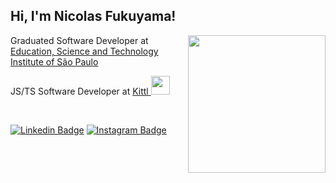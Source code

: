 <h2> Hi, I'm Nicolas Fukuyama!</h2>
<img align='right' src="https://media.giphy.com/media/3oKIPnbKgN3bXeVpvy/giphy.gif" width="220">
<p>Graduated Software Developer at <a href="https://www.ifsp.edu.br/">Education, Science and Technology Institute of São Paulo</a></p>
<p>JS/TS Software Developer at <a href="https://www.kittl.com/">Kittl <img src="https://assets-global.website-files.com/5ffa4de03c5ff1202dcdba1b/62cd25db8aedf46e19dff54e_Kittl%20logo.jpg" width="30"> </a>
</em></p><br>

[![Linkedin Badge](https://img.shields.io/badge/-nicolasfkm-blue?style=flat-square&logo=Linkedin&logoColor=white&link=https://www.linkedin.com/in/nicolasfukuyama/)](https://www.linkedin.com/in/nicolasfukuyama/)
[![Instagram Badge](https://img.shields.io/badge/-nifukuyama-red?style=flat-square&logo=Instagram&logoColor=white&link=https://www.instagram.com/nifukuyama/)](https://www.instagram.com/nifukuyama/)
